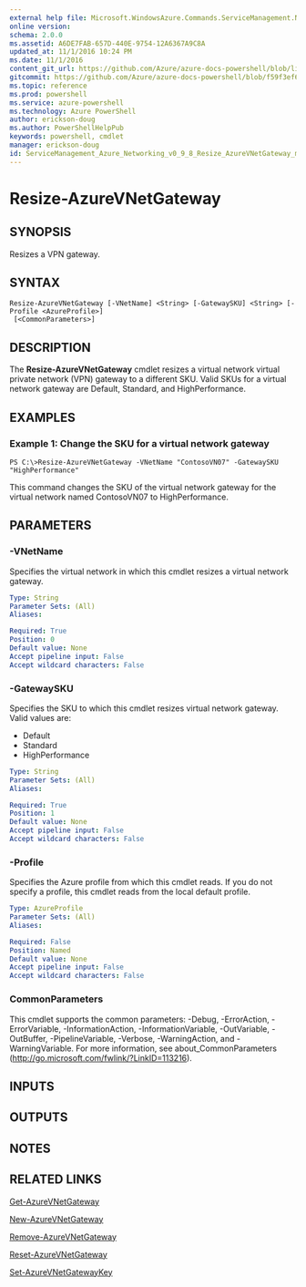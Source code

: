 ```yaml
---
external help file: Microsoft.WindowsAzure.Commands.ServiceManagement.Network.dll-Help.xml
online version: 
schema: 2.0.0
ms.assetid: A6DE7FAB-657D-440E-9754-12A6367A9C8A
updated_at: 11/1/2016 10:24 PM
ms.date: 11/1/2016
content_git_url: https://github.com/Azure/azure-docs-powershell/blob/live/azureps-cmdlets-docs/ServiceManagement/Azure.Networking/v0.9.8/Resize-AzureVNetGateway.md
gitcommit: https://github.com/Azure/azure-docs-powershell/blob/f59f3ef60bc592383812213e69fd77ba950759ed/azureps-cmdlets-docs/ServiceManagement/Azure.Networking/v0.9.8/Resize-AzureVNetGateway.md
ms.topic: reference
ms.prod: powershell
ms.service: azure-powershell
ms.technology: Azure PowerShell
author: erickson-doug
ms.author: PowerShellHelpPub
keywords: powershell, cmdlet
manager: erickson-doug
id: ServiceManagement_Azure_Networking_v0_9_8_Resize_AzureVNetGateway_md
---
```


# Resize-AzureVNetGateway

## SYNOPSIS
Resizes a VPN gateway.

## SYNTAX

```
Resize-AzureVNetGateway [-VNetName] <String> [-GatewaySKU] <String> [-Profile <AzureProfile>]
 [<CommonParameters>]
```

## DESCRIPTION
The **Resize-AzureVNetGateway** cmdlet resizes a virtual network virtual private network (VPN) gateway to a different SKU.
Valid SKUs for a virtual network gateway are Default, Standard, and HighPerformance.

## EXAMPLES

### Example 1: Change the SKU for a virtual network gateway
```
PS C:\>Resize-AzureVNetGateway -VNetName "ContosoVN07" -GatewaySKU "HighPerformance"
```

This command changes the SKU of the virtual network gateway for the virtual network named ContosoVN07 to HighPerformance.

## PARAMETERS

### -VNetName
Specifies the virtual network in which this cmdlet resizes a virtual network gateway.

```yaml
Type: String
Parameter Sets: (All)
Aliases: 

Required: True
Position: 0
Default value: None
Accept pipeline input: False
Accept wildcard characters: False
```

### -GatewaySKU
Specifies the SKU to which this cmdlet resizes virtual network gateway.
Valid values are: 

- Default 
- Standard 
- HighPerformance

```yaml
Type: String
Parameter Sets: (All)
Aliases: 

Required: True
Position: 1
Default value: None
Accept pipeline input: False
Accept wildcard characters: False
```

### -Profile
Specifies the Azure profile from which this cmdlet reads.
If you do not specify a profile, this cmdlet reads from the local default profile.

```yaml
Type: AzureProfile
Parameter Sets: (All)
Aliases: 

Required: False
Position: Named
Default value: None
Accept pipeline input: False
Accept wildcard characters: False
```

### CommonParameters
This cmdlet supports the common parameters: -Debug, -ErrorAction, -ErrorVariable, -InformationAction, -InformationVariable, -OutVariable, -OutBuffer, -PipelineVariable, -Verbose, -WarningAction, and -WarningVariable. For more information, see about_CommonParameters (http://go.microsoft.com/fwlink/?LinkID=113216).

## INPUTS

## OUTPUTS

## NOTES

## RELATED LINKS

[Get-AzureVNetGateway](xref:ServiceManagement/Azure.Networking/v0.9.8/Get-AzureVNetGateway.md)

[New-AzureVNetGateway](xref:ServiceManagement/Azure.Networking/v0.9.8/New-AzureVNetGateway.md)

[Remove-AzureVNetGateway](xref:ServiceManagement/Azure.Networking/v0.9.8/Remove-AzureVNetGateway.md)

[Reset-AzureVNetGateway](xref:ServiceManagement/Azure.Networking/v0.9.8/Reset-AzureVNetGateway.md)

[Set-AzureVNetGatewayKey](xref:ServiceManagement/Azure.Networking/v0.9.8/Set-AzureVNetGatewayKey.md)


